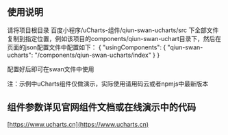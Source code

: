 ## 使用说明
请将项目根目录 百度小程序/uCharts-组件/qiun-swan-ucharts/src 下全部文件复制到指定位置，例如该项目的components/qiun-swan-uchart目录下，然后在页面的json配置文件中配置如下：
{
  "usingComponents": {
    "qiun-swan-ucharts": "/components/qiun-swan-ucharts/index"
  }
}

配置好后即可在swan文件中使用

<view class="charts">
  <qiun-swan-ucharts type="column" opts="{{opts}}" chartData="{{chartData}}" bindcomplete="complete"/>
</view>

注：示例中uCharts组件仅做演示，实际使用请用码云或者npmjs中最新版本

## 组件参数详见官网组件文档或在线演示中的代码

[https://www.ucharts.cn](https://www.ucharts.cn)